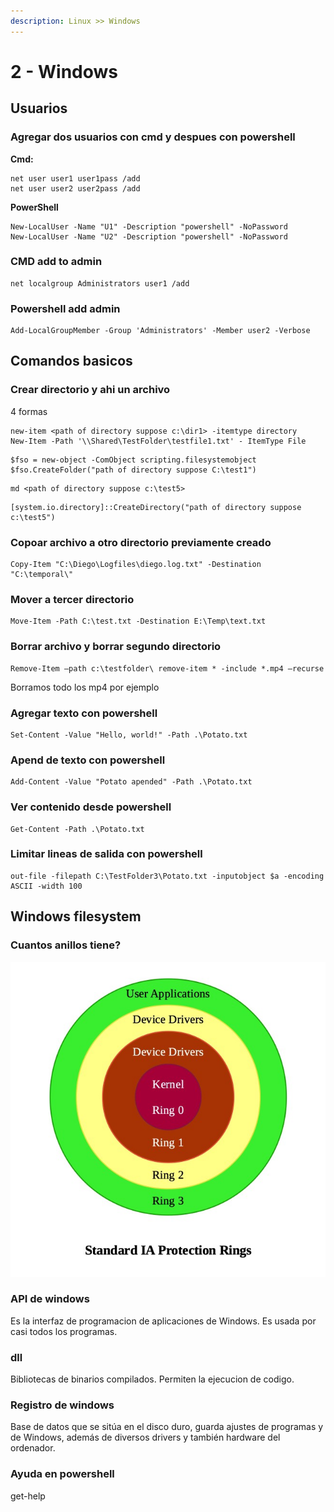 ```yaml
---
description: Linux >> Windows
---
```


# 2 - Windows

## Usuarios

### Agregar dos usuarios con cmd y despues con powershell

**Cmd:**

```text
net user user1 user1pass /add
net user user2 user2pass /add
```

**PowerShell**

```text
New-LocalUser -Name "U1" -Description "powershell" -NoPassword
New-LocalUser -Name "U2" -Description "powershell" -NoPassword
```

### **CMD add to admin**

```text
net localgroup Administrators user1 /add
```

### **Powershell add admin**

```text
Add-LocalGroupMember -Group 'Administrators' -Member user2 -Verbose
```

## Comandos basicos

### Crear directorio y ahi un archivo

4 formas

```text
new-item <path of directory suppose c:\dir1> -itemtype directory
New-Item -Path '\\Shared\TestFolder\testfile1.txt' - ItemType File
```

```text
$fso = new-object -ComObject scripting.filesystemobject
$fso.CreateFolder("path of directory suppose C:\test1")
```

```text
md <path of directory suppose c:\test5>
```

```text
[system.io.directory]::CreateDirectory("path of directory suppose c:\test5")
```

### Copoar archivo a otro directorio previamente creado

```text
Copy-Item "C:\Diego\Logfiles\diego.log.txt" -Destination "C:\temporal\"
```

### Mover a tercer directorio

```text
Move-Item -Path C:\test.txt -Destination E:\Temp\text.txt
```

### Borrar archivo y borrar segundo directorio

```text
Remove-Item –path c:\testfolder\ remove-item * -include *.mp4 –recurse
```

Borramos todo los mp4 por ejemplo

### Agregar texto con powershell

```text
Set-Content -Value "Hello, world!" -Path .\Potato.txt 
```

### Apend de texto con powershell

```text
Add-Content -Value "Potato apended" -Path .\Potato.txt 
```

### Ver contenido desde powershell

```text
Get-Content -Path .\Potato.txt 
```

### Limitar lineas de salida con powershell

```text
out-file -filepath C:\TestFolder3\Potato.txt -inputobject $a -encoding ASCII -width 100
```

## Windows filesystem

### Cuantos anillos tiene?

![](../../.gitbook/assets/imagen%20%28284%29.png)

### API de windows

Es la interfaz de programacion de aplicaciones de Windows. Es usada por casi todos los programas.

### dll

Bibliotecas de binarios compilados. Permiten la ejecucion de codigo.

### Registro de windows

Base de datos que se sitúa en el disco duro, guarda ajustes de programas y de Windows, además de diversos drivers y también hardware del ordenador.

### Ayuda en powershell

get-help

